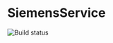 # SiemensService

![Build status](https://travis-ci.com/h0l0tn1k/InventoryService.svg?branch=master)
